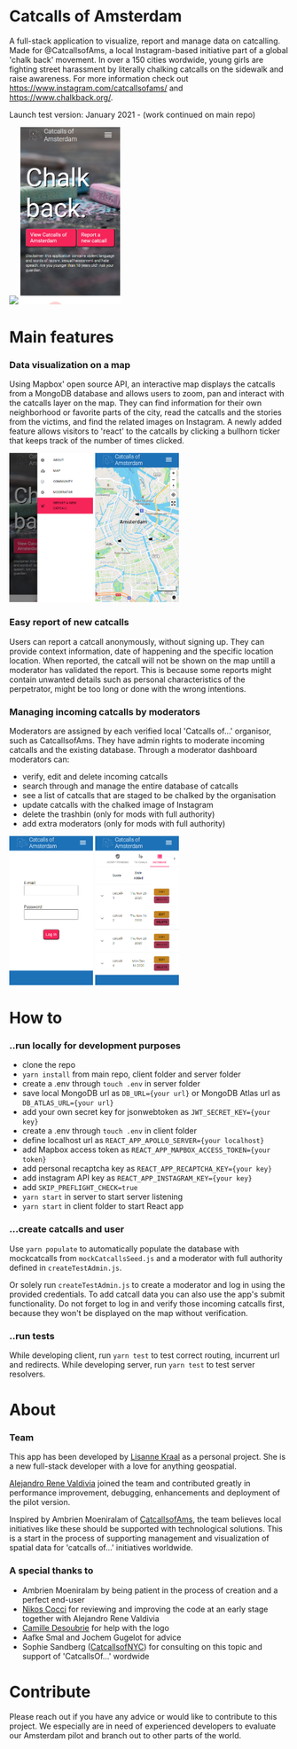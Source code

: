 # Catcalls of Amsterdam

A full-stack application to visualize, report and manage data on catcalling. Made for @CatcallsofAms, a local Instagram-based initiative part of a global 'chalk back' movement. In over a 150 cities wordwide, young girls are fighting street harassment by literally chalking catcalls on the sidewalk and raise awareness. For more information check out https://www.instagram.com/catcallsofams/ and https://www.chalkback.org/.

Launch test version: January 2021 - (work continued on main repo)

<p>
  <img src="readme-images/catcallsDesktop.gif" width="auto" height="320px"></img>
  <img src="readme-images/1.jpg" width="auto" height="320px"></img>
</p>

# Main features

### Data visualization on a map

<p>Using Mapbox' open source API, an interactive map displays the catcalls from a MongoDB database and allows users to zoom, pan and interact with the catcalls layer on the map. They can find information for their own neighborhood or favorite parts of the city, read the catcalls and the stories from the victims, and find the related images on Instagram. A newly added feature allows visitors to 'react' to the catcalls by clicking a bullhorn ticker that keeps track of the number of times clicked.</p>

<p>
  <img src="readme-images/2.jpg" width="30%" height="auto"></img>
  <img src="readme-images/3.jpg" width="30%" height="auto"></img>
</p>

### Easy report of new catcalls

Users can report a catcall anonymously, without signing up. They can provide context information, date of happening and the specific location location. When reported, the catcall will not be shown on the map untill a moderator has validated the report. This is because some reports might contain unwanted details such as personal characteristics of the perpetrator, might be too long or done with the wrong intentions.

### Managing incoming catcalls by moderators

Moderators are assigned by each verified local 'Catcalls of...' organisor, such as CatcallsofAms. They have admin rights to moderate incoming catcalls and the existing database. Through a moderator dashboard moderators can:
- verify, edit and delete incoming catcalls
- search through and manage the entire database of catcalls
- see a list of catcalls that are staged to be chalked by the organisation
- update catcalls with the chalked image of Instagram
- delete the trashbin (only for mods with full authority)
- add extra moderators (only for mods with full authority)

<p>
  <img src="readme-images/4.jpg" width="30%" height="auto"></img>
  <img src="readme-images/5.jpg" width="30%" height="auto"></img>
</p>

# How to 

### ..run locally for development purposes

- clone the repo
- `yarn install` from main repo, client folder and server folder
- create a .env through `touch .env` in server folder
- save local MongoDB url as `DB_URL={your url}` or MongoDB Atlas url as `DB_ATLAS_URL={your url}`
- add your own secret key for jsonwebtoken as `JWT_SECRET_KEY={your key}`
- create a .env through `touch .env` in client folder
- define localhost url as `REACT_APP_APOLLO_SERVER={your localhost}`
- add Mapbox access token as `REACT_APP_MAPBOX_ACCESS_TOKEN={your token}`
- add personal recaptcha key as `REACT_APP_RECAPTCHA_KEY={your key}`
- add instagram API key as `REACT_APP_INSTAGRAM_KEY={your key}`
- add `SKIP_PREFLIGHT_CHECK=true`
- `yarn start` in server to start server listening
- `yarn start` in client folder to start React app

### ...create catcalls and user

Use `yarn populate` to automatically populate the database with mockcatcalls from `mockCatcallsSeed.js` and a moderator with full authority defined in `createTestAdmin.js`.

Or solely run `createTestAdmin.js` to create a moderator and log in using the provided credentials. To add catcall data you can also use the app's submit functionality. Do not forget to log in and verify those incoming catcalls first, because they won't be displayed on the map without verification.

### ..run tests

While developing client, run `yarn test` to test correct routing, incurrent url and redirects. While developing server, run `yarn test` to test server resolvers.

# About

### Team

This app has been developed by [Lisanne Kraal](https://github.com/lisannekraal) as a personal project. She is a new full-stack developer with a love for anything geospatial.

[Alejandro Rene Valdivia](https://github.com/serendatapy) joined the team and contributed greatly in performance improvement, debugging, enhancements and deployment of the pilot version.

Inspired by Ambrien Moeniralam of [CatcallsofAms](https://www.instagram.com/catcallsofams/), the team believes local initiatives like these should be supported with technological solutions. This is a start in the process of supporting management and visualization of spatial data for 'catcalls of...' initiatives worldwide.

### A special thanks to

- Ambrien Moeniralam by being patient in the process of creation and a perfect end-user
- [Nikos Cocci](https://github.com/Nik439) for reviewing and improving the code at an early stage together with Alejandro Rene Valdivia
- [Camille Desoubrie](https://github.com/Kmyll) for help with the logo
- Aafke Smal and Jochem Gugelot for advice
- Sophie Sandberg ([CatcallsofNYC](https://www.instagram.com/catcallsofnyc/)) for consulting on this topic and support of 'CatcallsOf...' wordwide

# Contribute

Please reach out if you have any advice or would like to contribute to this project. We especially are in need of experienced developers to evaluate our Amsterdam pilot and branch out to other parts of the world.
